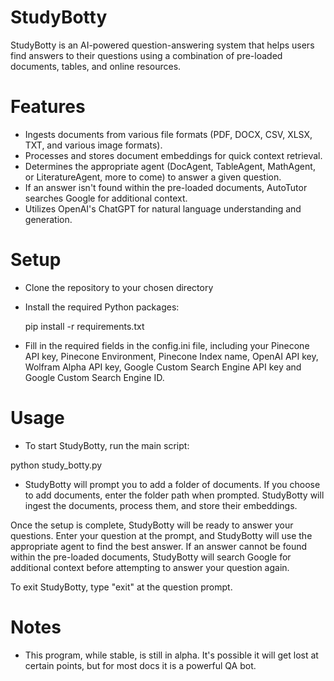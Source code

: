 # StudyBotty

StudyBotty is an AI-powered question-answering system that helps users find answers to their questions using a combination of pre-loaded documents, tables, and online resources.

# Features
- Ingests documents from various file formats (PDF, DOCX, CSV, XLSX, TXT, and various image formats).
- Processes and stores document embeddings for quick context retrieval.
- Determines the appropriate agent (DocAgent, TableAgent, MathAgent, or LiteratureAgent, more to come) to answer a given question.
- If an answer isn't found within the pre-loaded documents, AutoTutor searches Google for additional context.
- Utilizes OpenAI's ChatGPT for natural language understanding and generation.

# Setup
- Clone the repository to your chosen directory
- Install the required Python packages:

  pip install -r requirements.txt
  
- Fill in the required fields in the config.ini file, including your Pinecone API key, Pinecone Environment, Pinecone Index name, OpenAI API key, Wolfram Alpha API key, Google Custom Search Engine API key and Google Custom Search Engine ID.

# Usage
- To start StudyBotty, run the main script:

python study_botty.py

- StudyBotty will prompt you to add a folder of documents. If you choose to add documents, enter the folder path when prompted. StudyBotty will ingest the documents, process them, and store their embeddings.

Once the setup is complete, StudyBotty will be ready to answer your questions. Enter your question at the prompt, and StudyBotty will use the appropriate agent to find the best answer. If an answer cannot be found within the pre-loaded documents, StudyBotty will search Google for additional context before attempting to answer your question again.

To exit StudyBotty, type "exit" at the question prompt.

# Notes

- This program, while stable, is still in alpha.  It's possible it will get lost at certain points, but for most docs it is a powerful QA bot.
